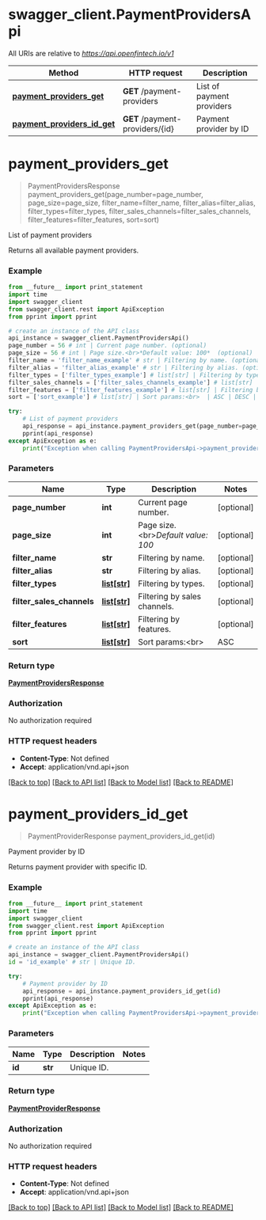 # swagger_client.PaymentProvidersApi

All URIs are relative to *https://api.openfintech.io/v1*

Method | HTTP request | Description
------------- | ------------- | -------------
[**payment_providers_get**](PaymentProvidersApi.md#payment_providers_get) | **GET** /payment-providers | List of payment providers
[**payment_providers_id_get**](PaymentProvidersApi.md#payment_providers_id_get) | **GET** /payment-providers/{id} | Payment provider by ID


# **payment_providers_get**
> PaymentProvidersResponse payment_providers_get(page_number=page_number, page_size=page_size, filter_name=filter_name, filter_alias=filter_alias, filter_types=filter_types, filter_sales_channels=filter_sales_channels, filter_features=filter_features, sort=sort)

List of payment providers

Returns all available payment providers. 

### Example 
```python
from __future__ import print_statement
import time
import swagger_client
from swagger_client.rest import ApiException
from pprint import pprint

# create an instance of the API class
api_instance = swagger_client.PaymentProvidersApi()
page_number = 56 # int | Current page number. (optional)
page_size = 56 # int | Page size.<br>*Default value: 100*  (optional)
filter_name = 'filter_name_example' # str | Filtering by name. (optional)
filter_alias = 'filter_alias_example' # str | Filtering by alias. (optional)
filter_types = ['filter_types_example'] # list[str] | Filtering by types. (optional)
filter_sales_channels = ['filter_sales_channels_example'] # list[str] | Filtering by sales channels. (optional)
filter_features = ['filter_features_example'] # list[str] | Filtering by features. (optional)
sort = ['sort_example'] # list[str] | Sort params:<br>  | ASC | DESC | |-----|------| | name | -name | | alias | -alias |  (optional)

try: 
    # List of payment providers
    api_response = api_instance.payment_providers_get(page_number=page_number, page_size=page_size, filter_name=filter_name, filter_alias=filter_alias, filter_types=filter_types, filter_sales_channels=filter_sales_channels, filter_features=filter_features, sort=sort)
    pprint(api_response)
except ApiException as e:
    print("Exception when calling PaymentProvidersApi->payment_providers_get: %s\n" % e)
```

### Parameters

Name | Type | Description  | Notes
------------- | ------------- | ------------- | -------------
 **page_number** | **int**| Current page number. | [optional] 
 **page_size** | **int**| Page size.&lt;br&gt;*Default value: 100*  | [optional] 
 **filter_name** | **str**| Filtering by name. | [optional] 
 **filter_alias** | **str**| Filtering by alias. | [optional] 
 **filter_types** | [**list[str]**](str.md)| Filtering by types. | [optional] 
 **filter_sales_channels** | [**list[str]**](str.md)| Filtering by sales channels. | [optional] 
 **filter_features** | [**list[str]**](str.md)| Filtering by features. | [optional] 
 **sort** | [**list[str]**](str.md)| Sort params:&lt;br&gt;  | ASC | DESC | |-----|------| | name | -name | | alias | -alias |  | [optional] 

### Return type

[**PaymentProvidersResponse**](PaymentProvidersResponse.md)

### Authorization

No authorization required

### HTTP request headers

 - **Content-Type**: Not defined
 - **Accept**: application/vnd.api+json

[[Back to top]](#) [[Back to API list]](../README.md#documentation-for-api-endpoints) [[Back to Model list]](../README.md#documentation-for-models) [[Back to README]](../README.md)

# **payment_providers_id_get**
> PaymentProviderResponse payment_providers_id_get(id)

Payment provider by ID

Returns payment provider with specific ID. 

### Example 
```python
from __future__ import print_statement
import time
import swagger_client
from swagger_client.rest import ApiException
from pprint import pprint

# create an instance of the API class
api_instance = swagger_client.PaymentProvidersApi()
id = 'id_example' # str | Unique ID.

try: 
    # Payment provider by ID
    api_response = api_instance.payment_providers_id_get(id)
    pprint(api_response)
except ApiException as e:
    print("Exception when calling PaymentProvidersApi->payment_providers_id_get: %s\n" % e)
```

### Parameters

Name | Type | Description  | Notes
------------- | ------------- | ------------- | -------------
 **id** | **str**| Unique ID. | 

### Return type

[**PaymentProviderResponse**](PaymentProviderResponse.md)

### Authorization

No authorization required

### HTTP request headers

 - **Content-Type**: Not defined
 - **Accept**: application/vnd.api+json

[[Back to top]](#) [[Back to API list]](../README.md#documentation-for-api-endpoints) [[Back to Model list]](../README.md#documentation-for-models) [[Back to README]](../README.md)

